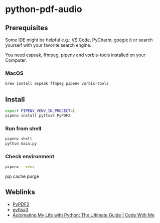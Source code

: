 # python-pdf-audio

## Prerequisites

Some IDE might be helpful e.g.: [VS Code](https://code.visualstudio.com/download), [PyCharm](https://www.jetbrains.com/de-de/pycharm/download/), [google it](https://www.google.com/search?q=python+editors) or search yourself with your favorite search engine.

You need espeak, ffmpeg, pipenv and vorbis-tools installed on your Computer.

### MacOS

```bash
brew install espeak ffmpeg pipenv vorbis-tools
```

## Install

```bash
export PIPENV_VENV_IN_PROJECT=1
pipenv install pyttsx3 PyPDF2
```

### Run from shell

```bash
pipenv shell
python main.py
```

### Check environment

```bash
pipenv --venv
```

pip cache purge

## Weblinks

* [PyPDF2](https://pypi.org/project/PyPDF2/)
* [pyttsx3](https://pypi.org/project/pyttsx3/)
* [Automating My Life with Python: The Ultimate Guide | Code With Me](https://youtu.be/LXsdt6RMNfY)